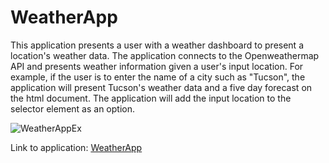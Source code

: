 # WeatherApp

This application presents a user with a weather dashboard to present a location's weather data.
The application connects to the Openweathermap API and presents weather information given a user's input location.
For example, if the user is to enter the name of a city such as "Tucson", the application will present Tucson's weather data
and a five day forecast on the html document.
The application will add the input location to the selector element as an option.

![WeatherAppEx](https://github.com/tbsdvl/WeatherApp/blob/main/weatherapp.gif)

Link to application:
[WeatherApp](https://tbsdvl.github.io/WeatherApp/)
